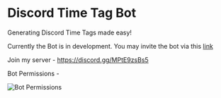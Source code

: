 # Discord Time Tag Bot
Generating Discord Time Tags made easy!

Currently the Bot is in development.
You may invite the bot via this [link](https://discord.com/api/oauth2/authorize?client_id=889853627383046174&permissions=415001528384&scope=bot%20applications.commands)

Join my server - https://discord.gg/MPtE9zsBs5

Bot Permissions -

![Bot Permissions](https://i.imgur.com/CZpLtgv.png)

